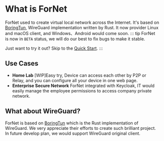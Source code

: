 # What is ForNet
ForNet used to create virtual local network across the Internet. It's based on [BoringTun](https://github.com/cloudflare/boringtun), WireGuard implementation written by Rust.
It now provider Linux and macOS client, and Windows、Android would come soon.
::: tip
ForNet is now in `BETA` status, we will do our best to fix bugs to make it stable.

Just want to try it out? Skip to the [Quick Start](./quick-start).
:::


## Use Cases
- **Home Lab**
[WIP]Easy try, Device can access each other by P2P or Relay, and you can configure all your device in one web page.
- **Enterprise Secure Network**
ForNet integrated with Keycloak, IT would easily manage the employee permissions to access company private network.


## What about WireGuard?
ForNet is based on [BoringTun](https://github.com/cloudflare/boringtun) which is the Rust implementation of WireGuard. We very appreciate their efforts to create such brilliant project.
In future develop plan, we would support WireGuard original client.